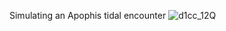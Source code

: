 Simulating an Apophis tidal encounter
![d1cc_12Q](https://github.com/aquillen/Apophis/assets/12529134/53a69296-30ae-43c7-a7ed-fd544f7b0d43)
